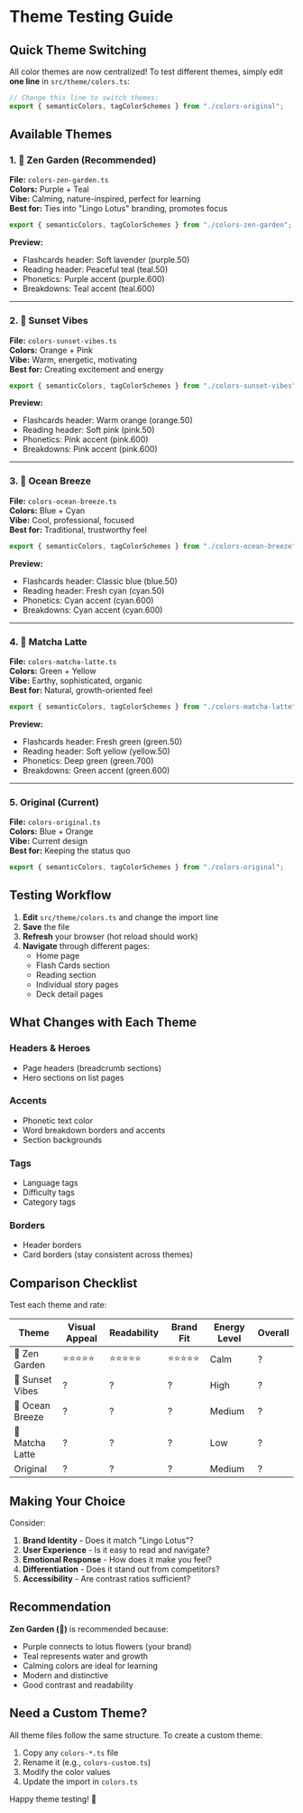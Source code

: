 # Theme Testing Guide

## Quick Theme Switching

All color themes are now centralized! To test different themes, simply edit **one line** in `src/theme/colors.ts`:

```typescript
// Change this line to switch themes:
export { semanticColors, tagColorSchemes } from "./colors-original";
```

## Available Themes

### 1. 🪷 Zen Garden (Recommended)
**File:** `colors-zen-garden.ts`  
**Colors:** Purple + Teal  
**Vibe:** Calming, nature-inspired, perfect for learning  
**Best for:** Ties into "Lingo Lotus" branding, promotes focus

```typescript
export { semanticColors, tagColorSchemes } from "./colors-zen-garden";
```

**Preview:**
- Flashcards header: Soft lavender (purple.50)
- Reading header: Peaceful teal (teal.50)
- Phonetics: Purple accent (purple.600)
- Breakdowns: Teal accent (teal.600)

---

### 2. 🌅 Sunset Vibes
**File:** `colors-sunset-vibes.ts`  
**Colors:** Orange + Pink  
**Vibe:** Warm, energetic, motivating  
**Best for:** Creating excitement and energy

```typescript
export { semanticColors, tagColorSchemes } from "./colors-sunset-vibes";
```

**Preview:**
- Flashcards header: Warm orange (orange.50)
- Reading header: Soft pink (pink.50)
- Phonetics: Pink accent (pink.600)
- Breakdowns: Pink accent (pink.600)

---

### 3. 🌊 Ocean Breeze
**File:** `colors-ocean-breeze.ts`  
**Colors:** Blue + Cyan  
**Vibe:** Cool, professional, focused  
**Best for:** Traditional, trustworthy feel

```typescript
export { semanticColors, tagColorSchemes } from "./colors-ocean-breeze";
```

**Preview:**
- Flashcards header: Classic blue (blue.50)
- Reading header: Fresh cyan (cyan.50)
- Phonetics: Cyan accent (cyan.600)
- Breakdowns: Cyan accent (cyan.600)

---

### 4. 🍵 Matcha Latte
**File:** `colors-matcha-latte.ts`  
**Colors:** Green + Yellow  
**Vibe:** Earthy, sophisticated, organic  
**Best for:** Natural, growth-oriented feel

```typescript
export { semanticColors, tagColorSchemes } from "./colors-matcha-latte";
```

**Preview:**
- Flashcards header: Fresh green (green.50)
- Reading header: Soft yellow (yellow.50)
- Phonetics: Deep green (green.700)
- Breakdowns: Green accent (green.600)

---

### 5. Original (Current)
**File:** `colors-original.ts`  
**Colors:** Blue + Orange  
**Vibe:** Current design  
**Best for:** Keeping the status quo

```typescript
export { semanticColors, tagColorSchemes } from "./colors-original";
```

## Testing Workflow

1. **Edit** `src/theme/colors.ts` and change the import line
2. **Save** the file
3. **Refresh** your browser (hot reload should work)
4. **Navigate** through different pages:
   - Home page
   - Flash Cards section
   - Reading section
   - Individual story pages
   - Deck detail pages

## What Changes with Each Theme

### Headers & Heroes
- Page headers (breadcrumb sections)
- Hero sections on list pages

### Accents
- Phonetic text color
- Word breakdown borders and accents
- Section backgrounds

### Tags
- Language tags
- Difficulty tags
- Category tags

### Borders
- Header borders
- Card borders (stay consistent across themes)

## Comparison Checklist

Test each theme and rate:

| Theme | Visual Appeal | Readability | Brand Fit | Energy Level | Overall |
|-------|--------------|-------------|-----------|--------------|---------|
| 🪷 Zen Garden | ⭐⭐⭐⭐⭐ | ⭐⭐⭐⭐⭐ | ⭐⭐⭐⭐⭐ | Calm | ? |
| 🌅 Sunset Vibes | ? | ? | ? | High | ? |
| 🌊 Ocean Breeze | ? | ? | ? | Medium | ? |
| 🍵 Matcha Latte | ? | ? | ? | Low | ? |
| Original | ? | ? | ? | Medium | ? |

## Making Your Choice

Consider:
1. **Brand Identity** - Does it match "Lingo Lotus"?
2. **User Experience** - Is it easy to read and navigate?
3. **Emotional Response** - How does it make you feel?
4. **Differentiation** - Does it stand out from competitors?
5. **Accessibility** - Are contrast ratios sufficient?

## Recommendation

**Zen Garden (🪷)** is recommended because:
- Purple connects to lotus flowers (your brand)
- Teal represents water and growth
- Calming colors are ideal for learning
- Modern and distinctive
- Good contrast and readability

## Need a Custom Theme?

All theme files follow the same structure. To create a custom theme:

1. Copy any `colors-*.ts` file
2. Rename it (e.g., `colors-custom.ts`)
3. Modify the color values
4. Update the import in `colors.ts`

Happy theme testing! 🎨
